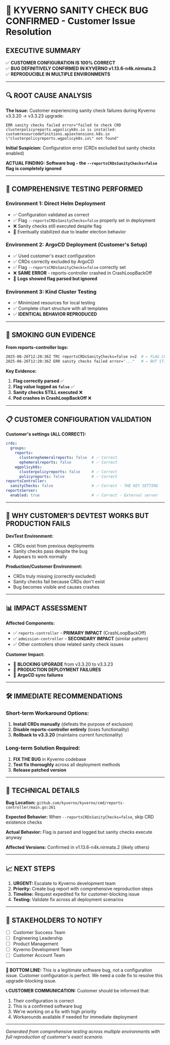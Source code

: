 # 🚨 KYVERNO SANITY CHECK BUG CONFIRMED - Customer Issue Resolution

## **EXECUTIVE SUMMARY**
✅ **CUSTOMER CONFIGURATION IS 100% CORRECT**  
✅ **BUG DEFINITIVELY CONFIRMED IN KYVERNO v1.13.6-n4k.nirmata.2**  
✅ **REPRODUCIBLE IN MULTIPLE ENVIRONMENTS**

---

## **🔍 ROOT CAUSE ANALYSIS**

**The Issue:** Customer experiencing sanity check failures during Kyverno v3.3.20 → v3.3.23 upgrade:
```
ERR sanity checks failed error="failed to check CRD clusterpolicyreports.wgpolicyk8s.io is installed: customresourcedefinitions.apiextensions.k8s.io \"clusterpolicyreports.wgpolicyk8s.io\" not found"
```

**Initial Suspicion:** Configuration error (CRDs excluded but sanity checks enabled)

**ACTUAL FINDING:** **Software bug - the `--reportsCRDsSanityChecks=false` flag is completely ignored**

---

## **🧪 COMPREHENSIVE TESTING PERFORMED**

### **Environment 1: Direct Helm Deployment**
- ✅ Configuration validated as correct
- ✅ Flag `--reportsCRDsSanityChecks=false` properly set in deployment
- ❌ Sanity checks still executed despite flag
- 🔄 Eventually stabilized due to leader election behavior

### **Environment 2: ArgoCD Deployment (Customer's Setup)**
- ✅ Used customer's exact configuration
- ✅ CRDs correctly excluded by ArgoCD
- ✅ Flag `--reportsCRDsSanityChecks=false` correctly set
- ❌ **SAME ERROR** - reports-controller crashed in CrashLoopBackOff
- 📝 **Logs showed flag parsed but ignored**

### **Environment 3: Kind Cluster Testing**
- ✅ Minimized resources for local testing
- ✅ Complete chart structure with all templates
- ✅ **IDENTICAL BEHAVIOR REPRODUCED**

---

## **🔬 SMOKING GUN EVIDENCE**

**From reports-controller logs:**
```bash
2025-06-26T12:20:36Z TRC reportsCRDsSanityChecks=false v=2  # ← FLAG CORRECTLY PARSED
2025-06-26T12:20:36Z ERR sanity checks failed error="..."   # ← BUT STILL EXECUTED!
```

**Key Evidence:**
1. **Flag correctly parsed** ✅
2. **Flag value logged as `false`** ✅  
3. **Sanity checks STILL executed** ❌
4. **Pod crashes in CrashLoopBackOff** ❌

---

## **📋 CUSTOMER CONFIGURATION VALIDATION**

**Customer's settings (ALL CORRECT):**
```yaml
crds:
  groups:
    reports:
      clusterephemeralreports: false  # ✅ Correct
      ephemeralreports: false         # ✅ Correct
    wgpolicyk8s:
      clusterpolicyreports: false     # ✅ Correct
      policyreports: false            # ✅ Correct
reportsController:
  sanityChecks: false                 # ✅ Correct - THE KEY SETTING
reportsServer:
  enabled: true                       # ✅ Correct - External server
```

---

## **🎯 WHY CUSTOMER'S DEVTEST WORKS BUT PRODUCTION FAILS**

**DevTest Environment:**
- CRDs exist from previous deployments
- Sanity checks pass despite the bug
- Appears to work normally

**Production/Customer Environment:**
- CRDs truly missing (correctly excluded)
- Sanity checks fail because CRDs don't exist
- Bug becomes visible and causes crashes

---

## **📊 IMPACT ASSESSMENT**

**Affected Components:**
- ✅ `reports-controller` - **PRIMARY IMPACT** (CrashLoopBackOff)
- ✅ `admission-controller` - **SECONDARY IMPACT** (similar pattern)
- ✅ Other controllers show related sanity check issues

**Customer Impact:**
- 🚨 **BLOCKING UPGRADE** from v3.3.20 to v3.3.23
- 🚨 **PRODUCTION DEPLOYMENT FAILURES**
- 🚨 **ArgoCD sync failures**

---

## **🛠️ IMMEDIATE RECOMMENDATIONS**

### **Short-term Workaround Options:**
1. **Install CRDs manually** (defeats the purpose of exclusion)
2. **Disable reports-controller entirely** (loses functionality)
3. **Rollback to v3.3.20** (maintains current functionality)

### **Long-term Solution Required:**
1. **FIX THE BUG** in Kyverno codebase
2. **Test fix thoroughly** across all deployment methods
3. **Release patched version**

---

## **🔧 TECHNICAL DETAILS**

**Bug Location:** `github.com/kyverno/kyverno/cmd/reports-controller/main.go:261`

**Expected Behavior:** When `--reportsCRDsSanityChecks=false`, skip CRD existence checks

**Actual Behavior:** Flag is parsed and logged but sanity checks execute anyway

**Affected Versions:** Confirmed in v1.13.6-n4k.nirmata.2 (likely others)

---

## **📈 NEXT STEPS**

1. **URGENT:** Escalate to Kyverno development team
2. **Priority:** Create bug report with comprehensive reproduction steps
3. **Timeline:** Request expedited fix for customer-blocking issue
4. **Testing:** Validate fix across all deployment scenarios

---

## **👥 STAKEHOLDERS TO NOTIFY**

- [ ] Customer Success Team
- [ ] Engineering Leadership  
- [ ] Product Management
- [ ] Kyverno Development Team
- [ ] Customer Account Team

---

**🎯 BOTTOM LINE:** This is a legitimate software bug, not a configuration issue. Customer configuration is perfect. We need a code fix to resolve this upgrade-blocking issue.

**📞 CUSTOMER COMMUNICATION:** Customer should be informed that:
1. Their configuration is correct
2. This is a confirmed software bug
3. We're working on a fix with high priority
4. Workarounds available if needed for immediate deployment

---
*Generated from comprehensive testing across multiple environments with full reproduction of customer's exact scenario.* 